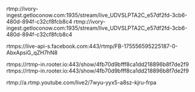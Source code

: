 rtmp://ivory-ingest.getloconow.com:1935/stream/live_UDVSLPTA2C_e57df2fd-3cb6-480d-894f-c32cf8fcb8c4
rtmp://ivory-ingest.getloconow.com:1935/stream/live_UDVSLPTA2C_e57df2fd-3cb6-480d-894f-c32cf8fcb8c4


rtmps://live-api-s.facebook.com:443/rtmp/FB-175556595225187-0-AbxApsiG_qZH7hN8

rtmps://rtmp-in.rooter.io:443/show/4fb70d9bfff8ca1dd218896b8f7de2f9
rtmps://rtmp-in.rooter.io:443/show/4fb70d9bfff8ca1dd218896b8f7de2f9

rtmp://a.rtmp.youtube.com/live2/7wyu-yyx5-a8sz-kjru-frpa
